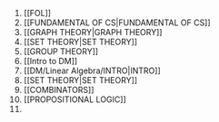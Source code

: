 1.  [[FOL]]
2. [[FUNDAMENTAL OF CS|FUNDAMENTAL OF CS]]
3. [[GRAPH THEORY|GRAPH THEORY]]
4. [[SET THEORY|SET THEORY]]
5. [[GROUP THEORY]]
6. [[Intro to DM]]
7. [[DM/Linear Algebra/INTRO|INTRO]]
8. [[SET THEORY|SET THEORY]]
9. [[COMBINATORS]]
10. [[PROPOSITIONAL LOGIC]]
11. 
